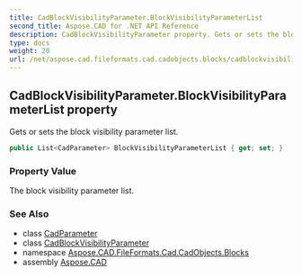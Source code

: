 ```yaml
---
title: CadBlockVisibilityParameter.BlockVisibilityParameterList
second_title: Aspose.CAD for .NET API Reference
description: CadBlockVisibilityParameter property. Gets or sets the block visibility parameter list
type: docs
weight: 20
url: /net/aspose.cad.fileformats.cad.cadobjects.blocks/cadblockvisibilityparameter/blockvisibilityparameterlist/
---
```

## CadBlockVisibilityParameter.BlockVisibilityParameterList property

Gets or sets the block visibility parameter list.

```csharp
public List<CadParameter> BlockVisibilityParameterList { get; set; }
```

### Property Value

The block visibility parameter list.

### See Also

* class [CadParameter](../../../aspose.cad.fileformats.cad.cadparameters/cadparameter/)
* class [CadBlockVisibilityParameter](../)
* namespace [Aspose.CAD.FileFormats.Cad.CadObjects.Blocks](../../cadblockvisibilityparameter/)
* assembly [Aspose.CAD](../../../)


